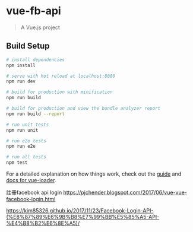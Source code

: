 # vue-fb-api

> A Vue.js project

## Build Setup

``` bash
# install dependencies
npm install

# serve with hot reload at localhost:8080
npm run dev

# build for production with minification
npm run build

# build for production and view the bundle analyzer report
npm run build --report

# run unit tests
npm run unit

# run e2e tests
npm run e2e

# run all tests
npm test
```

For a detailed explanation on how things work, check out the [guide](http://vuejs-templates.github.io/webpack/) and [docs for vue-loader](http://vuejs.github.io/vue-loader).

註冊facebook api login
https://pjchender.blogspot.com/2017/06/vue-vue-facebook-login.html

https://kim85326.github.io/2017/11/23/Facebook-Login-API-(%E8%87%89%E6%9B%B8%E7%99%BB%E5%85%A5-API-%E4%B8%B2%E6%8E%A5)/

